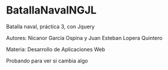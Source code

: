 # BatallaNavalNGJL
Batalla naval, práctica 3, con Jquery

Autores: Nicanor García Ospina y Juan Esteban Lopera Quintero

Materia: Desarrollo de Aplicaciones Web

Probando para ver si cambia algo
